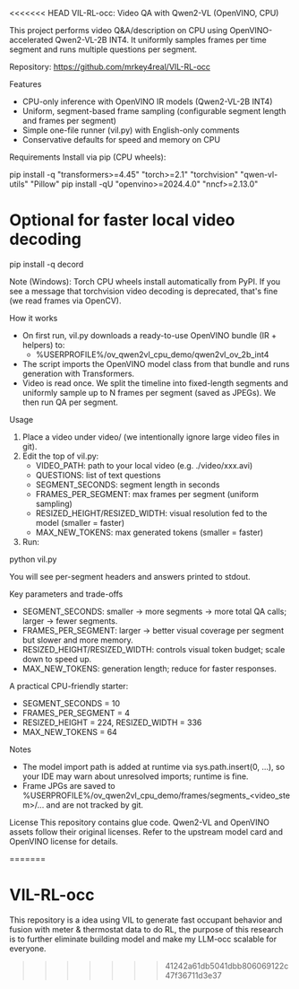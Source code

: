 <<<<<<< HEAD
VIL-RL-occ: Video QA with Qwen2-VL (OpenVINO, CPU)

This project performs video Q&A/description on CPU using OpenVINO-accelerated Qwen2-VL-2B INT4. It uniformly samples frames per time segment and runs multiple questions per segment.

Repository: https://github.com/mrkey4real/VIL-RL-occ

Features
- CPU-only inference with OpenVINO IR models (Qwen2-VL-2B INT4)
- Uniform, segment-based frame sampling (configurable segment length and frames per segment)
- Simple one-file runner (vil.py) with English-only comments
- Conservative defaults for speed and memory on CPU

Requirements
Install via pip (CPU wheels):

pip install -q "transformers>=4.45" "torch>=2.1" "torchvision" "qwen-vl-utils" "Pillow"
pip install -qU "openvino>=2024.4.0" "nncf>=2.13.0"
# Optional for faster local video decoding
pip install -q decord

Note (Windows): Torch CPU wheels install automatically from PyPI. If you see a message that torchvision video decoding is deprecated, that's fine (we read frames via OpenCV).

How it works
- On first run, vil.py downloads a ready-to-use OpenVINO bundle (IR + helpers) to:
  - %USERPROFILE%/ov_qwen2vl_cpu_demo/qwen2vl_ov_2b_int4
- The script imports the OpenVINO model class from that bundle and runs generation with Transformers.
- Video is read once. We split the timeline into fixed-length segments and uniformly sample up to N frames per segment (saved as JPEGs). We then run QA per segment.

Usage
1) Place a video under video/ (we intentionally ignore large video files in git).
2) Edit the top of vil.py:
   - VIDEO_PATH: path to your local video (e.g. ./video/xxx.avi)
   - QUESTIONS: list of text questions
   - SEGMENT_SECONDS: segment length in seconds
   - FRAMES_PER_SEGMENT: max frames per segment (uniform sampling)
   - RESIZED_HEIGHT/RESIZED_WIDTH: visual resolution fed to the model (smaller = faster)
   - MAX_NEW_TOKENS: max generated tokens (smaller = faster)
3) Run:

python vil.py

You will see per-segment headers and answers printed to stdout.

Key parameters and trade-offs
- SEGMENT_SECONDS: smaller → more segments → more total QA calls; larger → fewer segments.
- FRAMES_PER_SEGMENT: larger → better visual coverage per segment but slower and more memory.
- RESIZED_HEIGHT/RESIZED_WIDTH: controls visual token budget; scale down to speed up.
- MAX_NEW_TOKENS: generation length; reduce for faster responses.

A practical CPU-friendly starter:
- SEGMENT_SECONDS = 10
- FRAMES_PER_SEGMENT = 4
- RESIZED_HEIGHT = 224, RESIZED_WIDTH = 336
- MAX_NEW_TOKENS = 64

Notes
- The model import path is added at runtime via sys.path.insert(0, ...), so your IDE may warn about unresolved imports; runtime is fine.
- Frame JPGs are saved to %USERPROFILE%/ov_qwen2vl_cpu_demo/frames/segments_<video_stem>/... and are not tracked by git.

License
This repository contains glue code. Qwen2-VL and OpenVINO assets follow their original licenses. Refer to the upstream model card and OpenVINO license for details.

=======
# VIL-RL-occ
This repository is a idea using VIL to generate fast occupant behavior and fusion with meter &amp; thermostat data to do RL, the purpose of this research is to further eliminate building model and make my LLM-occ scalable for everyone.
>>>>>>> 41242a61db5041dbb806069122c47f36711d3e37

